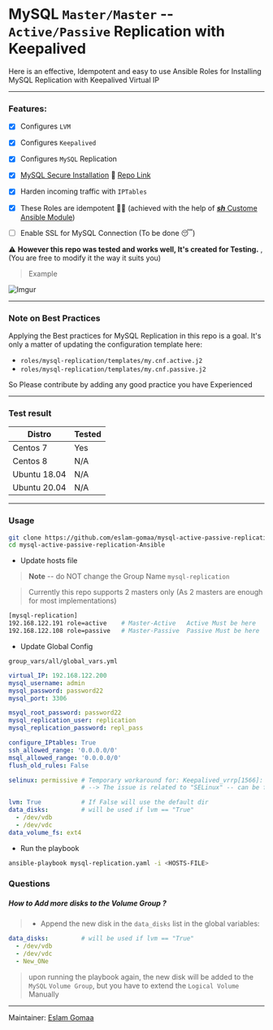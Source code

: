 # MySQL `Master/Master` -- `Active/Passive` Replication with Keepalived

Here is an effective, Idempotent and easy to use Ansible Roles for Installing MySQL Replication with Keepalived Virtual IP

---



### Features:

- [x] Configures `LVM`
- [x] Configures `Keepalived`
- [x] Configures `MySQL` Replication
- [x] [MySQL Secure Installation](https://github.com/eslam-gomaa/mysql-active-passive-replication-Ansible/blob/main/roles/mysql-replication/tasks/install-mysql.yml) 🏹 [Repo Link](https://github.com/eslam-gomaa/mysql_secure_installation_Ansible)
- [x] Harden incoming traffic with `IPTables`
- [x] These Roles are idempotent 💁‍♀️ (achieved with the help of [***sh*** Custome Ansible Module](https://github.com/eslam-gomaa/sh_Ansible))
- [ ] Enable SSL for MySQL Connection (To be done 😴)


⚠ **However this repo was tested and works well, It's created for Testing.** , (You are free to modify it the way it suits you)



> Example

![Imgur](https://i.imgur.com/yHBRgNp.png)

---

### Note on Best Practices

Applying the Best practices for MySQL Replication in this repo is a goal.
It's only a matter of updating the configuration template here:
* `roles/mysql-replication/templates/my.cnf.active.j2`
* `roles/mysql-replication/templates/my.cnf.passive.j2`

So Please contribute by adding any good practice you have Experienced

---

### Test result

| Distro   | Tested   | 
|---       |---       |
| Centos 7 | Yes      |
| Centos 8 | N/A      |
| Ubuntu 18.04 | N/A  |
| Ubuntu 20.04 | N/A  |

---

### Usage

```bash
git clone https://github.com/eslam-gomaa/mysql-active-passive-replication-Ansible.git
cd mysql-active-passive-replication-Ansible
```

 

* Update hosts file

> **Note** -- do NOT change the Group Name `mysql-replication` 

> Currently this repo supports 2 masters only (As 2 masters are enough for most implementations)
```bash
[mysql-replication]
192.168.122.191 role=active    # Master-Active   Active Must be here
192.168.122.108 role=passive   # Master-Passive  Passive Must be here
```

* Update Global Config

`group_vars/all/global_vars.yml`

```yaml
virtual_IP: 192.168.122.200
mysql_username: admin
mysql_password: password22
mysql_port: 3306

msyql_root_password: password22
mysql_replication_user: replication
mysql_replication_password: repl_pass

configure_IPtables: True
ssh_allowed_range: '0.0.0.0/0'
msql_allowed_range: '0.0.0.0/0'
flush_old_rules: False

selinux: permissive # Temporary workaround for: Keepalived_vrrp[1566]: Couldn't setgid: 1000 (Operation not permitted)
                    # --> The issue is related to "SELinux" -- can be fixed later.

lvm: True           # If False will use the default dir
data_disks:         # will be used if lvm == "True"
  - /dev/vdb
  - /dev/vdc
data_volume_fs: ext4
```

* Run the playbook
```bash
ansible-playbook mysql-replication.yaml -i <HOSTS-FILE>
```

### Questions

##### How to Add more disks to the Volume Group ?

> * Append the new disk in the `data_disks` list in the global variables:

```yaml
data_disks:         # will be used if lvm == "True"
  - /dev/vdb
  - /dev/vdc
  - New_ONe
```

> upon running the playbook again, the new disk will be added to the `MySQL` `Volume Group`,
>but you have to extend the `Logical Volume` Manually


---


Maintainer: [Eslam Gomaa](https://www.linkedin.com/in/eslam-gomaa/)
